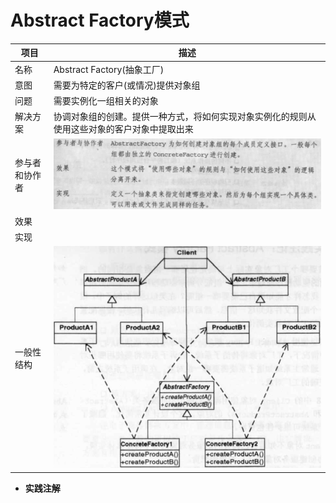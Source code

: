 # Abstract Factory模式



| 项目           | 描述                                                         |
| -------------- | ------------------------------------------------------------ |
| 名称           | Abstract Factory(抽象工厂)                                   |
| 意图           | 需要为特定的客户(或情况)提供对象组                           |
| 问题           | 需要实例化一组相关的对象                                     |
| 解决方案       | 协调对象组的创建。提供一种方式，将如何实现对象实例化的规则从使用这些对象的客户对象中提取出来 |
| 参与者和协作者 | ![image-20190421173151141](images/image-abstract-factory2.png) |
| 效果           |                                                              |
| 实现           |                                                              |
| 一般性结构     | ![image-20190421173258267](images/image-abstract-factory.png) |

- **实践注解**

